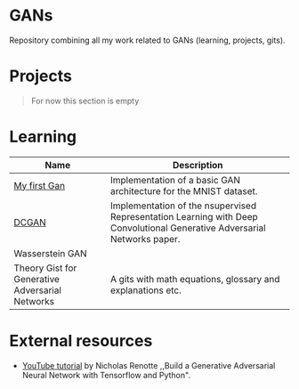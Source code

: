 # GANs
Repository combining all my work related to GANs (learning, projects, gits).

# Projects
> For now this section is empty
# Learning
| Name | Description |
|------|-------------|
|[My first Gan](https://github.com/KTFish/First-GAN-MNIST)| Implementation of a basic GAN architecture for the MNIST dataset. |
| [DCGAN](https://github.com/KTFish/DCGAN)| Implementation of the nsupervised Representation Learning with Deep Convolutional Generative Adversarial Networks paper.|
| Wasserstein GAN | |
| Theory Gist for Generative Adversarial Networks | A gits with math equations, glossary and explanations etc. |

# External resources
* [YouTube tutorial](https://www.youtube.com/watch?v=AALBGpLbj6Q) by 
Nicholas Renotte ,,Build a Generative Adversarial Neural Network with Tensorflow and Python". 
